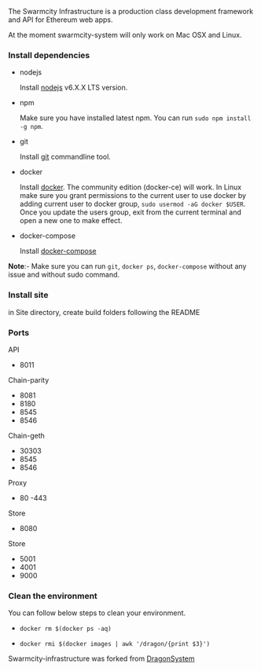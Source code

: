 
The Swarmcity Infrastructure is a production class development framework and API for Ethereum web apps.

At the moment swarmcity-system will only work on Mac OSX and Linux. 

### Install dependencies

- nodejs

   Install [nodejs](https://nodejs.org/en/download/package-manager/) v6.X.X LTS version.

- npm

   Make sure you have installed latest npm. You can run `sudo npm install -g npm`.

- git

   Install [git](https://git-scm.com/book/en/v2/Getting-Started-Installing-Git) commandline tool.

- docker

   Install [docker](https://docs.docker.com/engine/installation). The community edition (docker-ce) will work. In Linux make sure you grant permissions to the current user to use docker by adding current user to docker group, `sudo usermod -aG docker $USER`. Once you update the users group, exit from the current terminal and open a new one to make effect.

- docker-compose

   Install [docker-compose](https://docs.docker.com/compose/install)
   
**Note**:- Make sure you can run `git`, `docker ps`, `docker-compose` without any issue and without sudo command.

### Install site

in Site directory, create build folders following the README

### Ports 

API
- 8011

Chain-parity
- 8081
- 8180
- 8545
- 8546

Chain-geth
- 30303
- 8545
- 8546

Proxy
- 80
-443

Store
- 8080

Store
- 5001
- 4001
- 9000


### Clean the environment

You can follow below steps to clean your environment.

- `docker rm $(docker ps -aq)`

- `docker rmi $(docker images | awk '/dragon/{print $3}')`

Swarmcity-infrastructure was forked from [DragonSystem](https://github.com/DragonSystems/DragonSystem)
